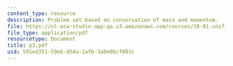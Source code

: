 ```yaml
---
content_type: resource
description: Problem set based on conservation of mass and momentum.
file: https://ol-ocw-studio-app-qa.s3.amazonaws.com/courses/16-01-unified-engineering-i-ii-iii-iv-fall-2005-spring-2006/591ed35159ebd54a1afb3a0e0bcf093c_p3.pdf
file_type: application/pdf
resourcetype: Document
title: p3.pdf
uid: 591ed351-59eb-d54a-1afb-3a0e0bcf093c
---
```

